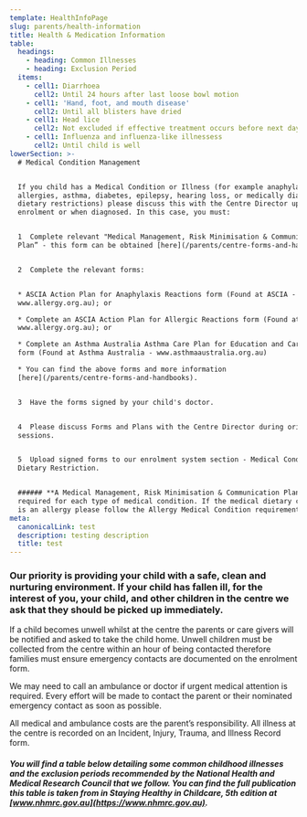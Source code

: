 ```yaml
---
template: HealthInfoPage
slug: parents/health-information
title: Health & Medication Information
table:
  headings:
    - heading: Common Illnesses
    - heading: Exclusion Period
  items:
    - cell1: Diarrhoea
      cell2: Until 24 hours after last loose bowl motion
    - cell1: 'Hand, foot, and mouth disease'
      cell2: Until all blisters have dried
    - cell1: Head lice
      cell2: Not excluded if effective treatment occurs before next day at the centre
    - cell1: Influenza and influenza-like illnessess
      cell2: Until child is well
lowerSection: >-
  # Medical Condition Management


  If you child has a Medical Condition or Illness (for example anaphylaxis,
  allergies, asthma, diabetes, epilepsy, hearing loss, or medically diagnosed
  dietary restrictions) please discuss this with the Centre Director upon
  enrolment or when diagnosed. In this case, you must:


  1  Complete relevant "Medical Management, Risk Minimisation & Communication
  Plan” - this form can be obtained [here](/parents/centre-forms-and-handbooks).


  2  Complete the relevant forms:


  * ASCIA Action Plan for Anaphylaxis Reactions form (Found at ASCIA -
  www.allergy.org.au); or

  * Complete an ASCIA Action Plan for Allergic Reactions form (Found at ASCIA -
  www.allergy.org.au); or

  * Complete an Asthma Australia Asthma Care Plan for Education and Care Centre
  form (Found at Asthma Australia - www.asthmaaustralia.org.au)

  * You can find the above forms and more information
  [here](/parents/centre-forms-and-handbooks).


  3  Have the forms signed by your child's doctor.


  4  Please discuss Forms and Plans with the Centre Director during orientation
  sessions.


  5  Upload signed forms to our enrolment system section - Medical Condition &
  Dietary Restriction.


  ###### **A Medical Management, Risk Minimisation & Communication Plan is
  required for each type of medical condition. If the medical dietary condition
  is an allergy please follow the Allergy Medical Condition requirements.**
meta:
  canonicalLink: test
  description: testing description
  title: test
---
```

### Our priority is providing your child with a safe, clean and nurturing environment. If your child has fallen ill, for the interest of you, your child, and other children in the centre we ask that they should be picked up immediately.

If a child becomes unwell whilst at the centre the parents or care givers will be notified and asked to take the child home. Unwell children must be collected from the centre within an hour of being contacted therefore families must ensure emergency contacts are documented on the enrolment form.

We may need to call an ambulance or doctor if urgent medical attention is required. Every effort will be made to contact the parent or their nominated emergency contact as soon as possible.

All medical and ambulance costs are the parent’s responsibility. All illness at the centre is recorded on an Incident, Injury, Trauma, and Illness Record form.

###### **You will find a table below detailing some common childhood illnesses and the exclusion periods recommended by the National Health and Medical Research Council that we follow. You can find the full publication this table is taken from in Staying Healthy in Childcare, 5th edition at [www.nhmrc.gov.au](https://www.nhmrc.gov.au).**
